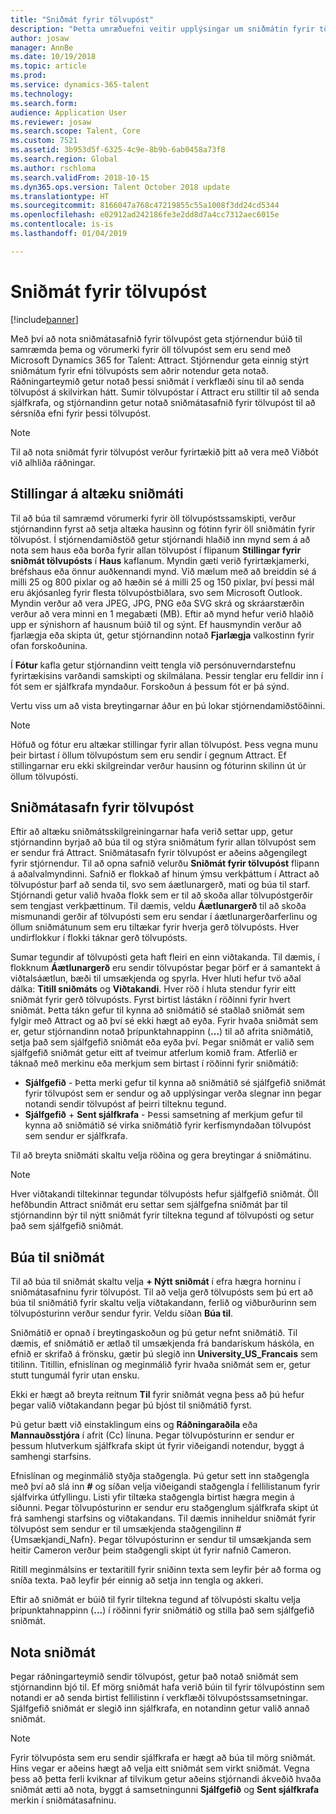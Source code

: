 ```yaml
---
title: "Sniðmát fyrir tölvupóst"
description: "Þetta umræðuefni veitir upplýsingar um sniðmátin fyrir tölvupóst sem þú getur búið til og notað í Microsoft Dynamics 365 for Talent - Attract."
author: josaw
manager: AnnBe
ms.date: 10/19/2018
ms.topic: article
ms.prod: 
ms.service: dynamics-365-talent
ms.technology: 
ms.search.form: 
audience: Application User
ms.reviewer: josaw
ms.search.scope: Talent, Core
ms.custom: 7521
ms.assetid: 3b953d5f-6325-4c9e-8b9b-6ab0458a73f8
ms.search.region: Global
ms.author: rschloma
ms.search.validFrom: 2018-10-15
ms.dyn365.ops.version: Talent October 2018 update
ms.translationtype: HT
ms.sourcegitcommit: 8166047a768c47219855c55a1008f3dd24cd5344
ms.openlocfilehash: e02912ad242186fe3e2dd8d7a4cc7312aec6015e
ms.contentlocale: is-is
ms.lasthandoff: 01/04/2019

---
```


# <a name="email-templates"></a>Sniðmát fyrir tölvupóst
[!include[banner](../includes/banner.md)]

Með því að nota sniðmátasafnið fyrir tölvupóst geta stjórnendur búið til samræmda þema og vörumerki fyrir öll tölvupóst sem eru send með Microsoft Dynamics 365 for Talent: Attract. Stjórnendur geta einnig stýrt sniðmátum fyrir efni tölvupósts sem aðrir notendur geta notað. Ráðningarteymið getur notað þessi sniðmát í verkflæði sínu til að senda tölvupóst á skilvirkan hátt. Sumir tölvupóstar í Attract eru stilltir til að senda sjálfkrafa, og stjórnandinn getur notað sniðmátasafnið fyrir tölvupóst til að sérsníða efni fyrir þessi tölvupóst.

> [!NOTE]
> Til að nota sniðmát fyrir tölvupóst verður fyrirtækið þitt að vera með Viðbót við alhliða ráðningar.

## <a name="global-template-configurations"></a>Stillingar á altæku sniðmáti

Til að búa til samræmd vörumerki fyrir öll tölvupóstssamskipti, verður stjórnandinn fyrst að setja altæka hausinn og fótinn fyrir öll sniðmátin fyrir tölvupóst. Í stjórnendamiðstöð getur stjórnandi hlaðið inn mynd sem á að nota sem haus eða borða fyrir allan tölvupóst í flipanum **Stillingar fyrir sniðmát tölvupósts** í **Haus** kaflanum. Myndin gæti verið fyrirtækjamerki, bréfshaus eða önnur auðkennandi mynd. Við mælum með að breiddin sé á milli 25 og 800 pixlar og að hæðin sé á milli 25 og 150 pixlar, því þessi mál eru ákjósanleg fyrir flesta tölvupóstbiðlara, svo sem Microsoft Outlook. Myndin verður að vera JPEG, JPG, PNG eða SVG skrá og skráarstærðin verður að vera minni en 1 megabæti (MB). Eftir að mynd hefur verið hlaðið upp er sýnishorn af hausnum búið til og sýnt. Ef hausmyndin verður að fjarlægja eða skipta út, getur stjórnandinn notað **Fjarlægja** valkostinn fyrir ofan forskoðunina.

Í **Fótur** kafla getur stjórnandinn veitt tengla við persónuverndarstefnu fyrirtækisins varðandi samskipti og skilmálana. Þessir tenglar eru felldir inn í fót sem er sjálfkrafa myndaður. Forskoðun á þessum fót er þá sýnd.

Vertu viss um að vista breytingarnar áður en þú lokar stjórnendamiðstöðinni.

> [!NOTE] 
> Höfuð og fótur eru altækar stillingar fyrir allan tölvupóst. Þess vegna munu þeir birtast í öllum tölvupóstum sem eru sendir í gegnum Attract. Ef stillingarnar eru ekki skilgreindar verður hausinn og fóturinn skilinn út úr öllum tölvupósti.

## <a name="email-template-library"></a>Sniðmátasafn fyrir tölvupóst 

Eftir að altæku sniðmátsskilgreiningarnar hafa verið settar upp, getur stjórnandinn byrjað að búa til og stýra sniðmátum fyrir allan tölvupóst sem er sendur frá Attract. Sniðmátasafn fyrir tölvupóst er aðeins aðgengilegt fyrir stjórnendur. Til að opna safnið velurðu **Sniðmát fyrir tölvupóst** flipann á aðalvalmyndinni. Safnið er flokkað af hinum ýmsu verkþáttum í Attract að tölvupóstur þarf að senda til, svo sem áætlunargerð, mati og búa til starf. Stjórnandi getur valið hvaða flokk sem er til að skoða allar tölvupóstgerðir sem tengjast verkþættinum. Til dæmis, veldu **Áætlunargerð** til að skoða mismunandi gerðir af tölvupósti sem eru sendar í áætlunargerðarferlinu og öllum sniðmátunum sem eru tiltækar fyrir hverja gerð tölvupósts. Hver undirflokkur í flokki táknar gerð tölvupósts.

Sumar tegundir af tölvupósti geta haft fleiri en einn viðtakanda. Til dæmis, í flokknum **Áætlunargerð** eru sendir tölvupóstar þegar þörf er á samantekt á viðtalsáætlun, bæði til umsækjenda og spyrla. Hver hluti hefur tvö aðal dálka: **Titill sniðmáts** og **Viðtakandi**. Hver röð í hluta stendur fyrir eitt sniðmát fyrir gerð tölvupósts. Fyrst birtist lástákn í röðinni fyrir hvert sniðmát. Þetta tákn gefur til kynna að sniðmátið sé staðlað sniðmát sem fylgir með Attract og að því sé ekki hægt að eyða. Fyrir hvaða sniðmát sem er, getur stjórnandinn notað þrípunktahnappinn (**...**) til að afrita sniðmátið, setja það sem sjálfgefið sniðmát eða eyða því. Þegar sniðmát er valið sem sjálfgefið sniðmát getur eitt af tveimur atferlum komið fram. Atferlið er táknað með merkinu eða merkjum sem birtast í röðinni fyrir sniðmátið:

- **Sjálfgefið** - Þetta merki gefur til kynna að sniðmátið sé sjálfgefið sniðmát fyrir tölvupóst sem er sendur og að upplýsingar verða slegnar inn þegar notandi sendir tölvupóst af þeirri tilteknu tegund.
- **Sjálfgefið** + **Sent sjálfkrafa** - Þessi samsetning af merkjum gefur til kynna að sniðmátið sé virka sniðmátið fyrir kerfismyndaðan tölvupóst sem sendur er sjálfkrafa.

Til að breyta sniðmáti skaltu velja röðina og gera breytingar á sniðmátinu.

> [!NOTE]
> Hver viðtakandi tiltekinnar tegundar tölvupósts hefur sjálfgefið sniðmát. Öll hefðbundin Attract sniðmát eru settar sem sjálfgefna sniðmát þar til stjórnandinn býr til nýtt sniðmát fyrir tiltekna tegund af tölvupósti og setur það sem sjálfgefið sniðmát.

## <a name="create-a-template"></a>Búa til sniðmát

Til að búa til sniðmát skaltu velja **+ Nýtt sniðmát** í efra hægra horninu í sniðmátasafninu fyrir tölvupóst. Til að velja gerð tölvupósts sem þú ert að búa til sniðmátið fyrir skaltu velja viðtakandann, ferlið og viðburðurinn sem tölvupósturinn verður sendur fyrir. Veldu síðan **Búa til**.

Sniðmátið er opnað í breytingaskoðun og þú getur nefnt sniðmátið. Til dæmis, ef sniðmátið er ætlað til umsækjenda frá bandarískum háskóla, en efnið er skrifað á frönsku, gætir þú slegið inn **University\_US\_Francais** sem titilinn. Titillin, efnislínan og meginmálið fyrir hvaða sniðmát sem er, getur stutt tungumál fyrir utan ensku.

Ekki er hægt að breyta reitnum **Til** fyrir sniðmát vegna þess að þú hefur þegar valið viðtakandann þegar þú bjóst til sniðmátið fyrst.

Þú getur bætt við einstaklingum eins og **Ráðningaraðila** eða **Mannauðsstjóra** í afrit (Cc) línuna. Þegar tölvupósturinn er sendur er þessum hlutverkum sjálfkrafa skipt út fyrir viðeigandi notendur, byggt á samhengi starfsins.

Efnislínan og meginmálið styðja staðgengla. Þú getur sett inn staðgengla með því að slá inn **\#** og síðan velja viðeigandi staðgengla í fellilistanum fyrir sjálfvirka útfyllingu. Listi yfir tiltæka staðgengla birtist hægra megin á síðunni. Þegar tölvupósturinn er sendur eru staðgenglum sjálfkrafa skipt út frá samhengi starfsins og viðtakandans. Til dæmis inniheldur sniðmát fyrir tölvupóst sem sendur er til umsækjenda staðgengilinn \#{Umsækjandi\_Nafn}. Þegar tölvupósturinn er sendur til umsækjanda sem heitir Cameron verður þeim staðgengli skipt út fyrir nafnið Cameron.

Ritill meginmálsins er textaritill fyrir sniðinn texta sem leyfir þér að forma og sníða texta. Það leyfir þér einnig að setja inn tengla og akkeri.

Eftir að sniðmát er búið til fyrir tiltekna tegund af tölvupósti skaltu velja þrípunktahnappinn (**...**) í röðinni fyrir sniðmátið og stilla það sem sjálfgefið sniðmát.

## <a name="consume-templates"></a>Nota sniðmát

Þegar ráðningarteymið sendir tölvupóst, getur það notað sniðmát sem stjórnandinn bjó til. Ef mörg sniðmát hafa verið búin til fyrir tölvupóstinn sem notandi er að senda birtist fellilistinn í verkflæði tölvupóstssamsetningar. Sjálfgefið sniðmát er slegið inn sjálfkrafa, en notandinn getur valið annað sniðmát.

> [!NOTE] 
> Fyrir tölvupósta sem eru sendir sjálfkrafa er hægt að búa til mörg sniðmát. Hins vegar er aðeins hægt að velja eitt sniðmát sem virkt sniðmát. Vegna þess að þetta ferli kviknar af tilvikum getur aðeins stjórnandi ákveðið hvaða sniðmát ætti að nota, byggt á samsetningunni **Sjálfgefið** og **Sent sjálfkrafa** merkin í sniðmátasafninu.

